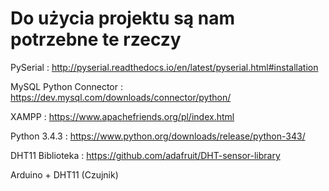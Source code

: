 # Do użycia projektu są nam potrzebne te rzeczy
PySerial : http://pyserial.readthedocs.io/en/latest/pyserial.html#installation

MySQL Python Connector : https://dev.mysql.com/downloads/connector/python/

XAMPP : https://www.apachefriends.org/pl/index.html

Python 3.4.3 : https://www.python.org/downloads/release/python-343/

DHT11 Biblioteka : https://github.com/adafruit/DHT-sensor-library

Arduino + DHT11 (Czujnik)
